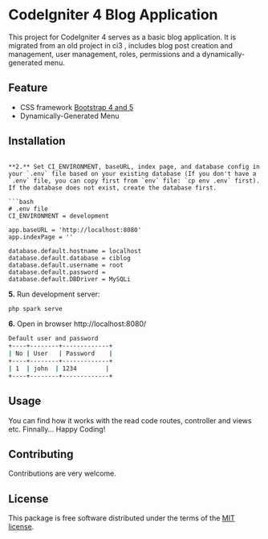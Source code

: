 
CodeIgniter 4 Blog Application 
=====================================
This project  for CodeIgniter 4 serves as a basic blog application. It is migrated from an old project in ci3 , includes blog post creation and management, user management, roles, permissions and a dynamically-generated menu.

Feature
-------
* CSS framework [Bootstrap 4 and 5](https://getbootstrap.com/)
* Dynamically-Generated Menu


Installation
------------

```

**2.** Set CI_ENVIRONMENT, baseURL, index page, and database config in your `.env` file based on your existing database (If you don't have a `.env` file, you can copy first from `env` file: `cp env .env` first). If the database does not exist, create the database first.

```bash
# .env file
CI_ENVIRONMENT = development

app.baseURL = 'http://localhost:8080'
app.indexPage = ''

database.default.hostname = localhost
database.default.database = ciblog
database.default.username = root
database.default.password =
database.default.DBDriver = MySQLi
```

**5.** Run development server:

```bash
php spark serve
```

**6.** Open in browser http://localhost:8080/
```bash
Default user and password
+----+--------+-------------+
| No | User   | Password    |
+----+--------+-------------+
| 1  | john  | 1234        |
+----+--------+-------------+
```



Usage
-----
You can find how it works with the read code routes, controller and views etc. Finnally... Happy Coding!



Contributing
------------
Contributions are very welcome.

License
-------

This package is free software distributed under the terms of the [MIT license](LICENSE.md).
